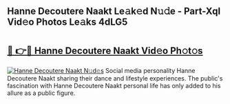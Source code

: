 ## Hanne Decoutere Naakt Le𝚊k𝚎d N𝚞𝚍e - Part-XqI Vid𝚎o Photos Le𝚊ks 4dLG5

# <h2><a href="http://fb8zm0.evod.top/?m=Hanne+Decoutere+Naakt">🔗 👉🔴 Hanne Decoutere Naakt Vid𝚎o Ph𝚘t𝚘s</a></h2>

[![Hanne Decoutere Naakt N𝚞d𝚎s](https://i.imgur.com/8V9OHl7.gif)](http://fb8zm0.evod.top/?m=Hanne+Decoutere+Naakt)
Social media personality Hanne Decoutere Naakt sharing their dance and lifestyle experiences. The public's fascination with Hanne Decoutere Naakt personal life has only added to his allure as a public figure. 
